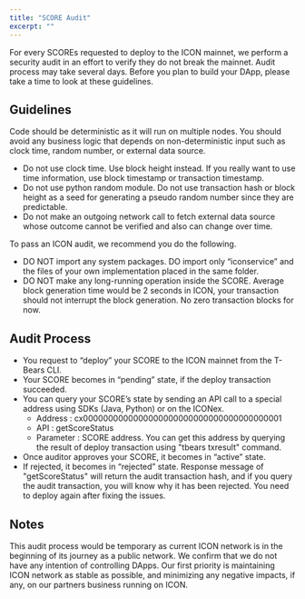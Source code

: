 ```yaml
---
title: "SCORE Audit"
excerpt: ""
---
```


For every SCOREs requested to deploy to the ICON mainnet, we perform a security audit in an effort to verify they do not break the mainnet. Audit process may take several days. Before you plan to build your DApp, please take a time to look at these guidelines.

## Guidelines

Code should be deterministic as it will run on multiple nodes. You should avoid any business logic that depends on non-deterministic input such as clock time, random number, or external data source.

- Do not use clock time. Use block height instead. If you really want to use time information, use block timestamp or transaction timestamp.
- Do not use python random module. Do not use transaction hash or block height as a seed for generating a pseudo random number since they are predictable.
- Do not make an outgoing network call to fetch external data source whose outcome cannot be verified and also can change over time.

To pass an ICON audit, we recommend you do the following.

- DO NOT import any system packages. DO import only “iconservice” and the files of your own implementation placed in the same folder.
- DO NOT make any long-running operation inside the SCORE. Average block generation time would be 2 seconds in ICON, your transaction should not interrupt the block generation. No zero transaction blocks for now.

## Audit Process

- You request to “deploy” your SCORE to the ICON mainnet from the T-Bears CLI.
- Your SCORE becomes in “pending” state, if the deploy transaction succeeded.
- You can query your SCORE’s state by sending an API call to a special address using SDKs (Java, Python) or on the ICONex.
  - Address : cx0000000000000000000000000000000000000001
  - API : getScoreStatus
  - Parameter : SCORE address. You can get this address by querying the result of deploy transaction using "tbears txresult" command.
- Once auditor approves your SCORE, it becomes in “active” state.
- If rejected, it becomes in “rejected” state. Response message of "getScoreStatus" will return the audit transaction hash, and if you query the audit transaction, you will know why it has been rejected. You need to deploy again after fixing the issues.

## Notes

This audit process would be temporary as current ICON network is in the beginning of its journey as a public network. We confirm that we do not have any intention of controlling DApps. Our first priority is maintaining ICON network as stable as possible, and minimizing any negative impacts, if any, on our partners business running on ICON.
